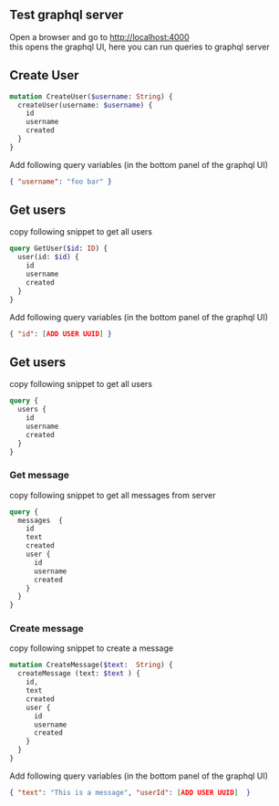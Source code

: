 ## Test graphql server
Open a browser and go to [http://localhost:4000](http://localhost:4000) <br>
this opens the graphql UI, here you can run queries to graphql server

## Create User
```graphql
mutation CreateUser($username: String) {
  createUser(username: $username) {
    id
    username
    created
  }
}
```

Add following query variables (in the bottom panel of the graphql UI)

```JSON
{ "username": "foo bar" }
```


## Get users
copy following snippet to get all users

```graphql
query GetUser($id: ID) {
  user(id: $id) {
    id
    username
    created
  }
}
```

Add following query variables (in the bottom panel of the graphql UI)

```JSON
{ "id": [ADD USER UUID] }
```


## Get users
copy following snippet to get all users
```graphql
query {
  users {
    id
    username
    created
  }
}
```

### Get message
copy following snippet to get all messages from server
```graphql
query {
  messages  {
    id
    text
    created
    user {
      id
      username
      created
    }
  }
}
```

### Create message
copy following snippet to create a message

```graphql
mutation CreateMessage($text:  String) {
  createMessage (text: $text ) {
    id,
    text
    created
    user {
      id
      username
      created
    }
  }
}
```

Add following query variables (in the bottom panel of the graphql UI)

```JSON
{ "text": "This is a message", "userId": [ADD USER UUID]  }
```
